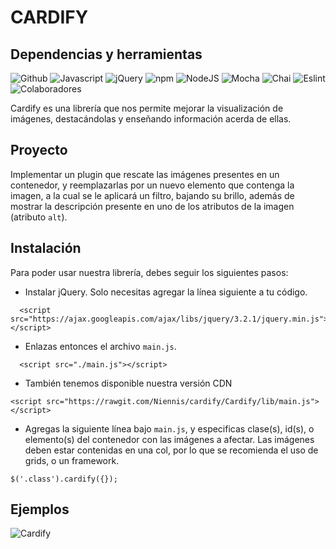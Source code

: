 # CARDIFY

## Dependencias y herramientas

![Github](https://img.shields.io/badge/github-inc-008080.svg?colorA=008080)
![Javascript](https://img.shields.io/badge/javascript-ecma-green.svg)
![jQuery](https://img.shields.io/badge/jquery-v3.3.1-yellowgreen.svg)
![npm](https://img.shields.io/badge/npm-v5.5.1-yellow.svg)
![NodeJS](https://img.shields.io/badge/nodejs-v8.9.0-orange.svg)
![Mocha](https://img.shields.io/badge/mocha-v5.0.0-red.svg)
![Chai](https://img.shields.io/badge/chai-v4.1.2-ff69b4.svg)
![Eslint](https://img.shields.io/badge/eslint-v4.15.0-blue.svg)
![Colaboradores](https://img.shields.io/badge/contributors-2-380B61.svg)


Cardify es una librería que nos permite mejorar la visualización de imágenes, destacándolas y enseñando información acerda de ellas.

## Proyecto

Implementar un plugin que rescate las imágenes presentes en un contenedor, y reemplazarlas por un nuevo elemento que contenga la imagen, a la cual se le aplicará un filtro, bajando su brillo, además de mostrar la descripción presente en uno de los atributos de la imagen (atributo `alt`).

## Instalación


Para poder usar nuestra librería, debes seguir los siguientes pasos:

- Instalar jQuery. Solo necesitas agregar la línea siguiente a tu código.

``` 
  <script src="https://ajax.googleapis.com/ajax/libs/jquery/3.2.1/jquery.min.js"></script>
```

- Enlazas entonces el archivo ```main.js```.

```
  <script src="./main.js"></script>  
```

- También tenemos disponible nuestra versión CDN

```
<script src="https://rawgit.com/Niennis/cardify/Cardify/lib/main.js"></script>
```


- Agregas la siguiente línea bajo ```main.js```, y especificas clase(s), id(s), o elemento(s) del contenedor con las imágenes a afectar. Las imágenes deben estar contenidas en una col, por lo que se recomienda el uso de grids, o un framework.

```
$('.class').cardify({});
```

## Ejemplos

![Cardify](https://78.media.tumblr.com/46426e4a9dec57138c7763a03bde8a27/tumblr_p2xpdkJcae1qdxt9to1_540.png)


